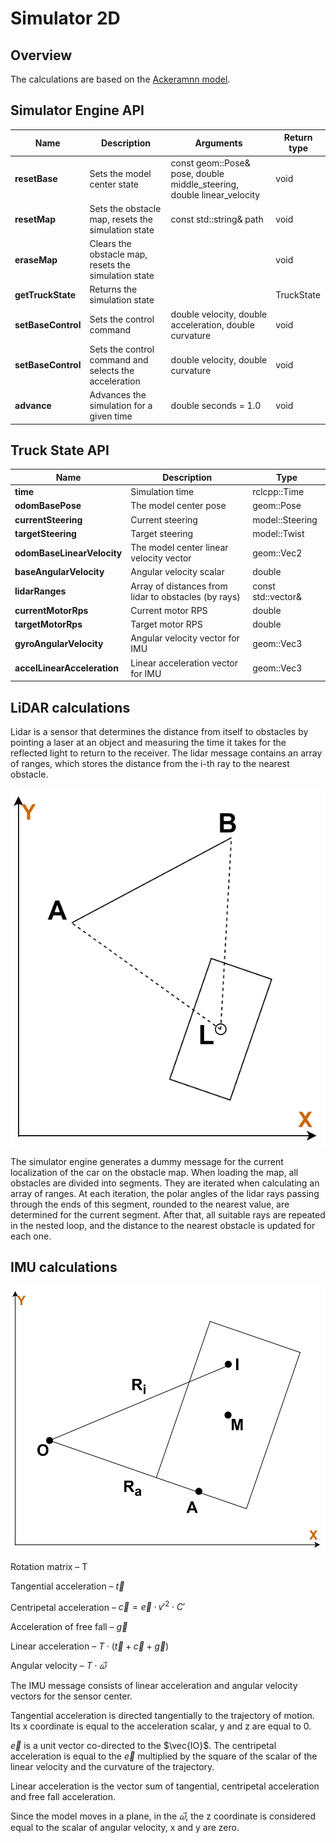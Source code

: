 # Simulator 2D

## Overview
The calculations are based on the [Ackeramnn model](../../doc/ackermann_vehicle.md).

## Simulator Engine API

| Name | Description | Arguments | Return type |
| --- | --- | --- | --- |
| **resetBase** | Sets the model center state | const geom::Pose& pose, double middle_steering, double linear_velocity | void |
| **resetMap** | Sets the obstacle map, resets the simulation state | const std::string& path | void |
| **eraseMap** | Clears the obstacle map, resets the simulation state |  | void |
| **getTruckState** | Returns the simulation state |  | TruckState |
| **setBaseControl** | Sets the control command | double velocity, double acceleration, double curvature | void |
| **setBaseControl** | Sets the control command and selects the acceleration | double velocity, double curvature | void |
| **advance** | Advances the simulation for a given time | double seconds = 1.0 | void |

## Truck State API

| Name | Description | Type |
| --- | --- | --- |
| **time** | Simulation time | rclcpp::Time |
| **odomBasePose** | The model center pose | geom::Pose |
| **currentSteering** | Current steering | model::Steering |
| **targetSteering** | Target steering | model::Twist |
| **odomBaseLinearVelocity** | The model center linear velocity vector | geom::Vec2 |
| **baseAngularVelocity** | Angular velocity scalar | double |
| **lidarRanges** | Array of distances from lidar to obstacles (by rays) | const std::vector<float>& |
| **currentMotorRps** | Current motor RPS | double |
| **targetMotorRps** | Target motor RPS | double |
| **gyroAngularVelocity** | Angular velocity vector for IMU | geom::Vec3 |
| **accelLinearAcceleration** | Linear acceleration vector for IMU | geom::Vec3 |


## LiDAR calculations

Lidar is a sensor that determines the distance from itself to obstacles by pointing a laser at an object and measuring the time it takes for the reflected light to return to the receiver. The lidar message contains an array of ranges, which stores the distance from the i-th ray to the nearest obstacle.

![This is an image](doc/svg/lidar.svg)

The simulator engine generates a dummy message for the current localization of the car on the obstacle map. When loading the map, all obstacles are divided into segments. They are iterated when calculating an array of ranges. At each iteration, the polar angles of the lidar rays passing through the ends of this segment, rounded to the nearest value, are determined for the current segment. After that, all suitable rays are repeated in the nested loop, and the distance to the nearest obstacle is updated for each one.


## IMU calculations

![This is an image](doc/svg/imu.svg)

Rotation matrix – T

Tangential acceleration – $\vec{t}$

Centripetal acceleration – $\vec{c} = \vec{e} \cdot ⱱ'^2 \cdot C'$

Acceleration of free fall – $\vec{g}$

Linear acceleration – $T \cdot (\vec{t} + \vec{c} + \vec{g})$

Angular velocity – $T \cdot \vec{𝜔}$

The IMU message consists of linear acceleration and angular velocity vectors for the sensor center.

Tangential acceleration is directed tangentially to the trajectory of motion. Its x coordinate is equal to the acceleration scalar, y and z are equal to 0.

$\vec{e}$ is a unit vector co-directed to the $\vec{IO}$. The centripetal acceleration is equal to the $\vec{e}$ multiplied by the square of the scalar of the linear velocity and the curvature of the trajectory.

Linear acceleration is the vector sum of tangential, centripetal acceleration and free fall acceleration.

Since the model moves in a plane, in the $\vec{𝜔}$, the z coordinate is considered equal to the scalar of angular velocity, x and y are zero.
